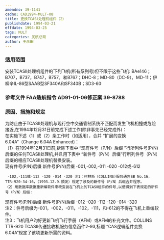 ```yaml
---
amendno: 39-1141  
cadno: CAD1994-MULT-08  
title: 更换TCASⅡ处理机组件（2）  
publishdate: 1994-03-21  
effdate: 1994-03-25  
tags: MULT  
categories: 民航总局  
author: 王彦田  
---
```

  
### 适用范围  
安装TCASⅡ处理机组件的下列飞机(所有系列号)但不限于这些飞机: BAe146；B707，B737，B747，B757，和B767；DHC-8；MD-80（DC-9），MD-11；伊柳辛IL-86型SAAB型SF340A和SF340B；SD3-60  
  
<!--more-->  
### 参考文件    FAA适航指令 AD91-01-06修正案 39-8788  
  
### 原因、措施和规定  
为防止由于TCASⅡ处理机与现行空中交通管制系统不匹配而发生飞机相撞或危险接近,在1994年12月31日前完成下述工作(除非事先已经完成外)：  
    在实施下述（1）或（2）条工作时（如适用），合并 “扩展的变换  
6.04A”（Change 6.04A Enhanced)：  
    （1）在1994年12月31日前,拆除下表中 “现有件号（P/N）后缀 ”行所列件号(P/N)后缀的任何TCASⅡ处理机,并且用下表中 “新件号（P/N）后缀”行所列件号（P/N）后缀的相应TCASⅡ处理机替换安装。  
现有件号(P/N)后缀 新件号(P/N)后缀 -001,-002,-011 -020 -012或-612  
        
     -102,-111或-112 -120 -014 -320 注1：柯林斯（COLLINS)服务通告SB No.16，TTR-920-34-16，（1993.12.9.颁发）规定了涉及的新件号（P/N）后缀合并程序。  
    （2）用数据库数据重新编软件来改变装在飞机上的TCASⅡ组件的件号,以便得到下表规定的新件号（P/N）后缀：  
现有件号(P/N)后缀 新件号(P/N)后缀 -012 -020 -112 -120 -014 -320  
    注2：件号后缀为-001，-002，-011，-102，-111，和-612的不得在飞机上重编软件。  
注3：飞机用户昀好更新飞机飞行手册（AFM）或AFM的补充文件。COLLINS TTR-920 TCASⅡ传送接收机服务信息函件2-93,标题 “CAS逻辑组件变换6.04A”规定了该项更新所需的资料。  
